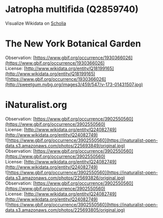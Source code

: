 
Jatropha multifida (Q2859740)
=============================
  
Visualize Wikidata on [Scholia](https://scholia.toolforge.org/taxon/Q2859740)
# The New York Botanical Garden
  
Observation: [https://www.gbif.org/occurrence/1930366026](https://www.gbif.org/occurrence/1930366026)  
License: [http://www.wikidata.org/entity/Q18199165](http://www.wikidata.org/entity/Q18199165)  
![https://www.gbif.org/occurrence/1930366026](http://sweetgum.nybg.org/images3/459/547/v-173-01431507.jpg)
# iNaturalist.org
  
Observation: [https://www.gbif.org/occurrence/3902550560](https://www.gbif.org/occurrence/3902550560)  
License: [http://www.wikidata.org/entity/Q24082749](http://www.wikidata.org/entity/Q24082749)  
![https://www.gbif.org/occurrence/3902550560](https://inaturalist-open-data.s3.amazonaws.com/photos/225693849/original.jpg)  
Observation: [https://www.gbif.org/occurrence/3902550560](https://www.gbif.org/occurrence/3902550560)  
License: [http://www.wikidata.org/entity/Q24082749](http://www.wikidata.org/entity/Q24082749)  
![https://www.gbif.org/occurrence/3902550560](https://inaturalist-open-data.s3.amazonaws.com/photos/225693826/original.jpg)  
Observation: [https://www.gbif.org/occurrence/3902550560](https://www.gbif.org/occurrence/3902550560)  
License: [http://www.wikidata.org/entity/Q24082749](http://www.wikidata.org/entity/Q24082749)  
![https://www.gbif.org/occurrence/3902550560](https://inaturalist-open-data.s3.amazonaws.com/photos/225693805/original.jpg)